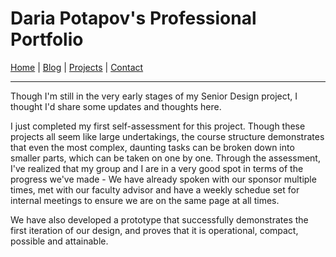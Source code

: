 # Daria Potapov's Professional Portfolio

[Home](index.md) | [Blog](blog.md) | [Projects](projects.md) | [Contact](contact.md)

---
Though I'm still in the very early stages of my Senior Design project, I thought I'd share some updates and thoughts here.

I just completed my first self-assessment for this project. Though these projects all seem like large undertakings, the course structure
demonstrates that even the most complex, daunting tasks can be broken down into smaller parts, which can be taken on one by one. Through
the assessment, I've realized that my group and I are in a very good spot in terms of the progress we've made - We have already 
spoken with our sponsor multiple times, met with our faculty advisor and have a weekly schedue set for internal meetings to ensure
we are on the same page at all times.

We have also developed a prototype that successfully demonstrates the first iteration of our design, and proves that it is operational,
compact, possible and attainable.
